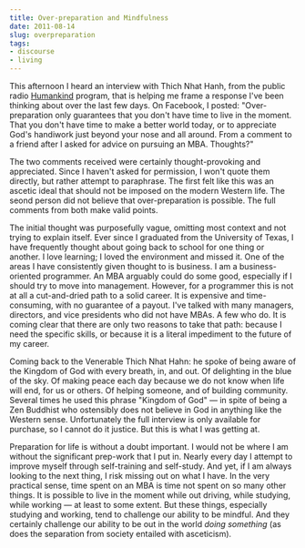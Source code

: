 ```yaml
---
title: Over-preparation and Mindfulness
date: 2011-08-14
slug: overpreparation
tags:
- discourse
- living
---
```


This afternoon I heard an interview with Thich Nhat Hanh, from the public radio
[Humankind](http://www.humanmedia.org/catalog/program.php?cPath=56&products_id=86)
program, that is helping me frame a response I've been thinking about over the
last few days. On Facebook, I posted: "Over-preparation only guarantees that you
don't have time to live in the moment. That you don't have time to make a better
world today, or to appreciate God's handiwork just beyond your nose and all
around. From a comment to a friend after I asked for advice on pursuing an MBA.
Thoughts?"

<!-- truncate -->

The two comments received were certainly thought-provoking and appreciated.
Since I haven't asked for permission, I won't quote them directly, but rather
attempt to paraphrase. The first felt like this was an ascetic ideal that should
not be imposed on the modern Western life. The seond person did not believe that
over-preparation is possible. The full comments from both make valid points.

The initial thought was purposefully vague, omitting most context and not trying
to explain itself. Ever since I graduated from the University of Texas, I have
frequently thought about going back to school for one thing or another. I love
learning; I loved the environment and missed it. One of the areas I have
consistently given thought to is business. I am a business-oriented programmer.
An MBA arguably could do some good, especially if I should try to move into
management. However, for a programmer this is not at all a cut-and-dried path to
a solid career. It is expensive and time-consuming, with no guarantee of a
payout. I've talked with many managers, directors, and vice presidents who did
not have MBAs. A few who do. It is coming clear that there are only two reasons
to take that path: because I need the specific skills, or because it is a
literal impediment to the future of my career.

Coming back to the Venerable Thich Nhat Hahn: he spoke of being aware of the
Kingdom of God with every breath, in, and out. Of delighting in the blue of the
sky. Of making peace each day because we do not know when life will end, for us
or others. Of helping someone, and of building community. Several times he used
this phrase "Kingdom of God" &mdash; in spite of being a Zen Buddhist who
ostensibly does not believe in God in anything like the Western sense.
Unfortunately the full interview is only available for purchase, so I cannot do
it justice. But this is what I was getting at.

Preparation for life is without a doubt important. I would not be where I am
without the significant prep-work that I put in. Nearly every day I attempt to
improve myself through self-training and self-study. And yet, if I am always
looking to the next thing, I risk missing out on what I have. In the very
practical sense, time spent on an MBA is time not spent on so many other things.
It is possible to live in the moment while out driving, while studying, while
working &mdash; at least to some extent. But these things, especially studying
and working, tend to challenge our ability to be mindful. And they certainly
challenge our ability to be out in the world _doing something_ (as does the
separation from society entailed with asceticism).
